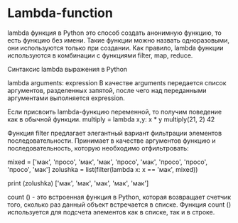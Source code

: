 # Lambda-function
lambda функция в Python это способ создать анонимную функцию, то есть функцию без имени. 
Такие функции можно назвать одноразовыми, они используются только при создании. 
Как правило, lambda функции используются в комбинации с функциями filter, map, reduce.

Синтаксис lambda выражения в Python

lambda arguments: expression
В качестве arguments передается список аргументов, разделенных запятой, 
после чего над переданными аргументами выполняется expression. 

Если присвоить lambda-функцию переменной, то получим поведение как в обычной функции.
multiply = lambda x,y: x * y
multiply(21, 2)
42

Функция filter предлагает элегантный вариант фильтрации элементов последовательности. 
Принимает в качестве аргументов функцию и последовательность, которую необходимо отфильтровать:

mixed = ['мак', 'просо', 'мак', 'мак', 'просо', 'мак', 'просо', 'просо', 'просо', 'мак']
zolushka = list(filter(lambda x: x == 'мак', mixed))
 
print (zolushka)
['мак', 'мак', 'мак', 'мак', 'мак']

count () - это встроенная функция в Python, которая возвращает счетчик того, 
сколько раз данный объект встречается в списке. 
Функция count () используется для подсчета элементов как в списке, так и в строке.
